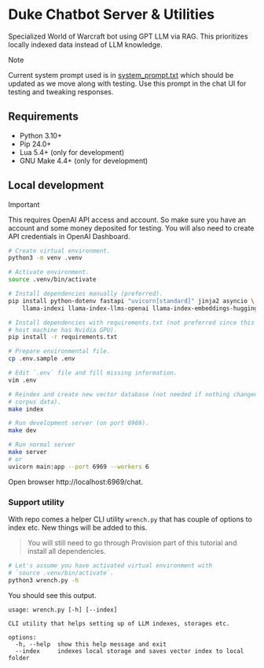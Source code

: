 # Duke Chatbot Server & Utilities

Specialized World of Warcraft bot using GPT LLM via RAG. This prioritizes
locally indexed data instead of LLM knowledge.

> [!NOTE]
> Current system prompt used is in [system_prompt.txt](./system_prompt.txt)
> which should be updated as we move along with testing. Use this prompt in the
> chat UI for testing and tweaking responses.

## Requirements

- Python 3.10+
- Pip 24.0+
- Lua 5.4+ (only for development)
- GNU Make 4.4+ (only for development)

## Local development

> [!IMPORTANT]
> This requires OpenAI API access and account. So make sure you have an account
> and some money deposited for testing. You will also need to create API
> credentials in OpenAI Dashboard.

```sh
# Create virtual environment.
python3 -m venv .venv

# Activate environment.
source .venv/bin/activate

# Install dependencies manually (preferred).
pip install python-dotenv fastapi "uvicorn[standard]" jinja2 asyncio \
    llama-indexi llama-index-llms-openai llama-index-embeddings-huggingface

# Install dependencies with requirements.txt (not preferred since this implies
# host machine has Nvidia GPU).
pip install -r requirements.txt

# Prepare environmental file.
cp .env.sample .env

# Edit `.env` file and fill missing information.
vim .env

# Reindex and create new vector database (not needed if nothing changed in
# corpus data).
make index

# Run development server (on port 6969).
make dev

# Run normal server
make server
# or
uvicorn main:app --port 6969 --workers 6
```

Open browser http://localhost:6969/chat.

### Support utility

With repo comes a helper CLI utility `wrench.py` that has couple of
options to index etc. New things will be added to this.

> You will still need to go through Provision part of this tutorial and
> install all dependencies.

```sh
# Let's assume you have activated virtual environment with
# `source .venv/bin/activate`.
python3 wrench.py -h
```

You should see this output.

```text
usage: wrench.py [-h] [--index]

CLI utility that helps setting up of LLM indexes, storages etc.

options:
  -h, --help  show this help message and exit
  --index     indexes local storage and saves vector index to local folder
```

